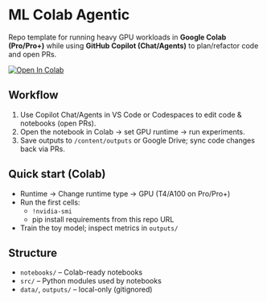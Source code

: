 # ML Colab Agentic

Repo template for running heavy GPU workloads in **Google Colab (Pro/Pro+)** while using **GitHub Copilot (Chat/Agents)** to plan/refactor code and open PRs.

[![Open In Colab](https://colab.research.google.com/assets/colab-badge.svg)](
https://colab.research.google.com/github/<YOUR_USERNAME>/ml-colab-agentic/blob/main/notebooks/01_train.ipynb)

## Workflow
1. Use Copilot Chat/Agents in VS Code or Codespaces to edit code & notebooks (open PRs).
2. Open the notebook in Colab → set GPU runtime → run experiments.
3. Save outputs to `/content/outputs` or Google Drive; sync code changes back via PRs.

## Quick start (Colab)
- Runtime → Change runtime type → GPU (T4/A100 on Pro/Pro+)
- Run the first cells:
  - `!nvidia-smi`
  - pip install requirements from this repo URL
- Train the toy model; inspect metrics in `outputs/`

## Structure
- `notebooks/` – Colab-ready notebooks
- `src/` – Python modules used by notebooks
- `data/`, `outputs/` – local-only (gitignored)
